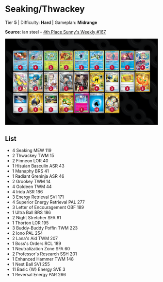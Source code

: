 # Seaking/Thwackey

Tier **5** | Difficulty: **Hard** | Gameplan: **Midrange**

**Source**: ian steel - [4th Place Sunny's Weekly #167](https://play.limitlesstcg.com/tournament/66c394de82e459668d364ef5/player/bxnin/decklist)

![decklist](../../!Images/Standard/12BRS-SFA/Seaking-Thwackey.png)

## List
* 4 Seaking MEW 119
* 2 Thwackey TWM 15
* 2 Finneon LOR 40
* 1 Hisuian Basculin ASR 43
* 1 Manaphy BRS 41
* 1 Radiant Greninja ASR 46
* 2 Grookey TWM 14
* 4 Goldeen TWM 44
* 4 Irida ASR 186
* 3 Energy Retrieval SVI 171
* 4 Superior Energy Retrieval PAL 277
* 3 Letter of Encouragement OBF 189
* 1 Ultra Ball BRS 186
* 2 Night Stretcher SFA 61
* 1 Thorton LOR 195
* 3 Buddy-Buddy Poffin TWM 223
* 2 Iono PAL 254
* 2 Lana's Aid TWM 207
* 1 Boss's Orders RCL 189
* 1 Neutralization Zone SFA 60
* 2 Professor's Research SSH 201
* 1 Enhanced Hammer TWM 148
* 1 Nest Ball SVI 255
* 11 Basic {W} Energy SVE 3
* 1 Reversal Energy PAR 266
